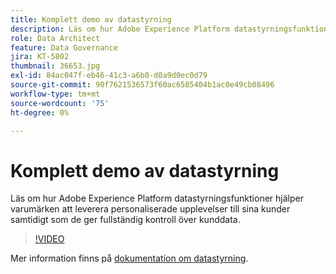 ```yaml
---
title: Komplett demo av datastyrning
description: Läs om hur Adobe Experience Platform datastyrningsfunktioner hjälper varumärken att leverera personaliserade upplevelser till sina kunder samtidigt som de ger fullständig kontroll över kunddata.
role: Data Architect
feature: Data Governance
jira: KT-5802
thumbnail: 36653.jpg
exl-id: 84ac047f-eb46-41c3-a6b0-d0a9d0ec0d79
source-git-commit: 90f7621536573f60ac6585404b1ac0e49cb08496
workflow-type: tm+mt
source-wordcount: '75'
ht-degree: 0%

---
```


# Komplett demo av datastyrning

Läs om hur Adobe Experience Platform datastyrningsfunktioner hjälper varumärken att leverera personaliserade upplevelser till sina kunder samtidigt som de ger fullständig kontroll över kunddata.

>[!VIDEO](https://video.tv.adobe.com/v/36653?quality=12&learn=on)

Mer information finns på [dokumentation om datastyrning](https://experienceleague.adobe.com/docs/experience-platform/data-governance/home.html).
